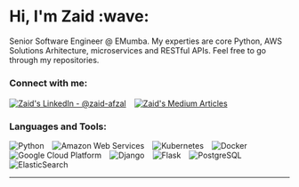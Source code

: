 <h1 align="left">Hi, I'm Zaid :wave:</h1>
<p align="left">Senior Software Engineer @ EMumba. 
My experties are core Python, AWS Solutions Arhitecture, microservices and RESTful APIs. Feel free to go through my repositories.</p>

<p align="left">
<h3 align="left">Connect with me:</h3>
<a href="https://linkedin.com/in/zaid-afzal" target="blank"><img align="center" src="https://img.shields.io/badge/linkedin-%230077B5.svg?&style=for-the-badge&logo=linkedin&logoColor=white" alt="Zaid's LinkedIn - @zaid-afzal" /></a> &ensp;  
<a href="https://zaidx.medium.com" target="blank"><img align="center" src="https://img.shields.io/badge/medium-%2312100E.svg?&style=for-the-badge&logo=medium&logoColor=white" alt="Zaid's Medium Articles" /></a> &ensp;
</p>

<h3 align="left">Languages and Tools:</h3>
<p align="left"> 
  <a> <img alt="Python" title="Python" src="https://www.vectorlogo.zone/logos/python/python-icon.svg" /> </a> &ensp;
  <a> <img alt="Amazon Web Services" title="Amazon Web Services" src="https://www.vectorlogo.zone/logos/amazon_aws/amazon_aws-ar21.svg" /> </a> &ensp;
    <a> <img alt="Kubernetes" title="Kubernetes" src="https://www.vectorlogo.zone/logos/kubernetes/kubernetes-icon.svg" /> </a> &ensp;
  <a> <img alt="Docker" title="Docker" src="https://www.vectorlogo.zone/logos/docker/docker-icon.svg" /> </a> &ensp;
  <a> <img alt="Google Cloud Platform" title="Google Cloud Platform" src="https://www.vectorlogo.zone/logos/google_cloud/google_cloud-icon.svg" /> </a> &ensp;
  <a> <img alt="Django" title="Django" src="https://www.vectorlogo.zone/logos/djangoproject/djangoproject-ar21.svg" /> </a> &ensp;
  <a> <img alt="Flask" title="Flask" src="https://www.vectorlogo.zone/logos/pocoo_flask/pocoo_flask-icon.svg" /> </a> &ensp;
  <a> <img alt="PostgreSQL" title="PostgreSQL" src="https://www.vectorlogo.zone/logos/postgresql/postgresql-ar21.svg" /> </a> &ensp;
  <a> <img alt="ElasticSearch" title="ElasticSearch" src="https://www.vectorlogo.zone/logos/elastic/elastic-ar21.svg" /> </a> &ensp;
</p>

<hr>

